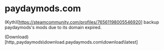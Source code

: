 # paydaymods.com

(Kyth)[https://steamcommunity.com/profiles/76561198005546920] backup paydaymods's mods due to its domain expired.

(Download)[http_paydaymods\download.paydaymods.com\download\latest]